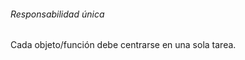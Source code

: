 <h1 class="title" style="display:none">Pruebas Unitarias. Principios de Diseño</h1>

<h6>Responsabilidad única</h6>

Cada objeto/función debe centrarse en una sola tarea.

